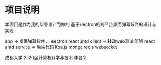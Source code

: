 # 项目说明
本项目是作为我的毕业设计而做的
基于electron的跨平台桌面弹幕软件的设计与实现

app => 桌面弹幕软件， electron react antd
client => 移动web测试 简陋 react antd
service => 后端代码 Koa.js mongo redis websocket

成都大学 2020届计算机科学与技术 李昌义